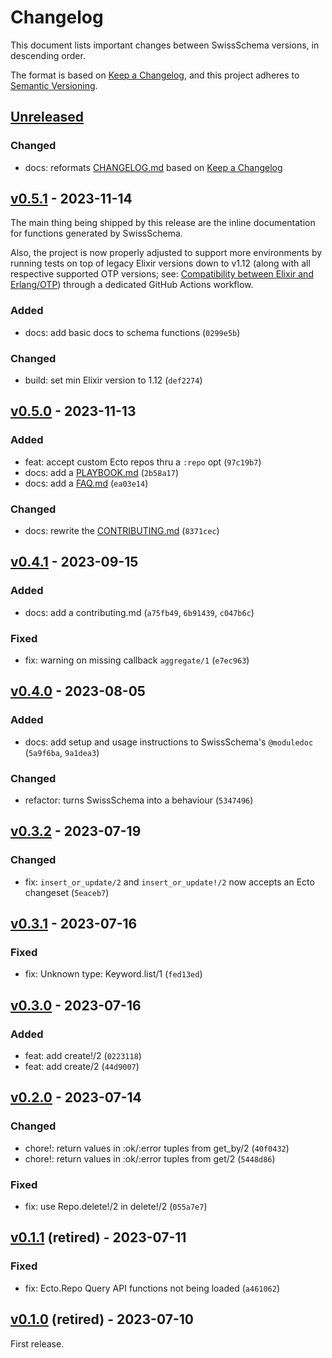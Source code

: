 # Changelog

This document lists important changes between SwissSchema versions, in descending order.

The format is based on [Keep a Changelog](https://keepachangelog.com/en/1.1.0/), and this project adheres to [Semantic Versioning](https://semver.org/spec/v2.0.0.html).

## [Unreleased]

### Changed

- docs: reformats [CHANGELOG.md](CHANGELOG.md) based on [Keep a Changelog](https://keepachangelog.com)

## [v0.5.1] - 2023-11-14

The main thing being shipped by this release are the inline documentation for functions generated by SwissSchema.

Also, the project is now properly adjusted to support more environments by running tests on top of legacy Elixir versions down to v1.12 (along with all respective supported OTP versions; see: [Compatibility between Elixir and Erlang/OTP](https://hexdocs.pm/elixir/compatibility-and-deprecations.html#compatibility-between-elixir-and-erlang-otp)) through a dedicated GitHub Actions workflow.

### Added

- docs: add basic docs to schema functions (`0299e5b`)

### Changed

- build: set min Elixir version to 1.12 (`def2274`)

## [v0.5.0] - 2023-11-13

### Added

- feat: accept custom Ecto repos thru a `:repo` opt (`97c19b7`)
- docs: add a [PLAYBOOK.md](PLAYBOOK.md) (`2b58a17`)
- docs: add a [FAQ.md](FAQ.md) (`ea03e14`)

### Changed

- docs: rewrite the [CONTRIBUTING.md](CONTRIBUTING.md) (`8371cec`)

## [v0.4.1] - 2023-09-15

### Added

- docs: add a contributing.md (`a75fb49`, `6b91439`, `c047b6c`)

### Fixed

- fix: warning on missing callback `aggregate/1` (`e7ec963`)

## [v0.4.0] - 2023-08-05

### Added

- docs: add setup and usage instructions to SwissSchema's `@moduledoc` (`5a9f6ba`, `9a1dea3`)

### Changed

- refactor: turns SwissSchema into a behaviour (`5347496`)

## [v0.3.2] - 2023-07-19

### Changed

- fix: `insert_or_update/2` and `insert_or_update!/2` now accepts an Ecto changeset (`5eaceb7`)

## [v0.3.1] - 2023-07-16

### Fixed

- fix: Unknown type: Keyword.list/1 (`fed13ed`)

## [v0.3.0] - 2023-07-16

### Added

- feat: add create!/2 (`0223118`)
- feat: add create/2 (`44d9007`)

## [v0.2.0] - 2023-07-14

### Changed

- chore!: return values in :ok/:error tuples from get_by/2 (`40f0432`)
- chore!: return values in :ok/:error tuples from get/2 (`5448d86`)

### Fixed

- fix: use Repo.delete!/2 in delete!/2 (`055a7e7`)

## [v0.1.1] (retired) - 2023-07-11

### Fixed

- fix: Ecto.Repo Query API functions not being loaded (`a461062`)

## [v0.1.0] (retired) - 2023-07-10

First release.

[Unreleased]: https://github.com/joeljuca/swiss_schema/compare/v0.5.1...HEAD
[v0.5.1]: https://github.com/joeljuca/swiss_schema/compare/v0.5.0...v0.5.1
[v0.5.0]: https://github.com/joeljuca/swiss_schema/compare/v0.4.1...v0.5.0
[v0.4.1]: https://github.com/joeljuca/swiss_schema/compare/v0.4.0...v0.4.1
[v0.4.0]: https://github.com/joeljuca/swiss_schema/compare/v0.3.2...v0.4.0
[v0.3.2]: https://github.com/joeljuca/swiss_schema/compare/v0.3.1...v0.3.2
[v0.3.1]: https://github.com/joeljuca/swiss_schema/compare/v0.3.0...v0.3.1
[v0.3.0]: https://github.com/joeljuca/swiss_schema/compare/v0.2.0...v0.3.0
[v0.2.0]: https://github.com/joeljuca/swiss_schema/compare/v0.1.1...v0.2.0
[v0.1.1]: https://github.com/joeljuca/swiss_schema/compare/v0.1.0...v0.1.1
[v0.1.0]: https://github.com/joeljuca/swiss_schema/releases/tag/v0.1.0
